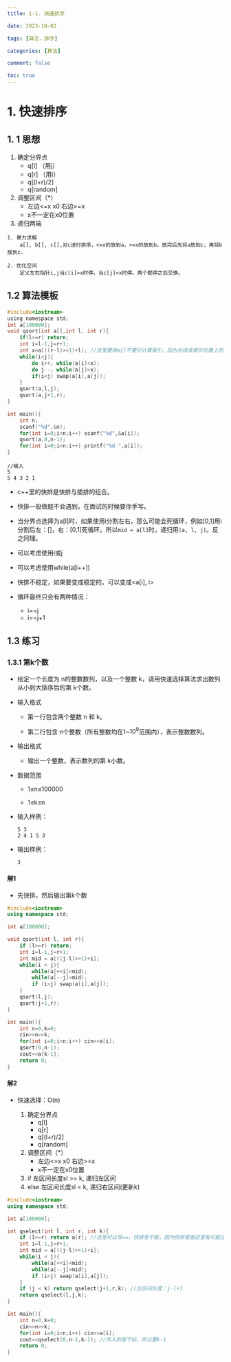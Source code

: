 ```yaml
---
title: 1-1. 快速排序

date: 2023-10-02

tags: [算法，排序]

categories: [算法]

comment: false

toc: true
---
```

#

<!--more-->

# 1. 快速排序

## 1. 1 思想


1. 确定分界点
	- q[l] （用j）
	- q[r] （用i）
	- q[(l+r)/2]
	- q[random]
2. 调整区间（*）
	- 左边<=x x0 右边>=x
	- x不一定在x0位置
3. 递归两端

```
1. 暴力求解
	a[], b[], c[],对c进行排序，<=x的放到a，>=x的放到b。放完后先将a放到c，再将b放到c.
	
2. 优化空间
	定义左右指针i,j当c[i]>x时停，当c[j]<x时停。两个都停之后交换。
```
## 1.2 算法模板
```c
#include<iostream>
using namespace std;
int a[100000];
void qsort(int a[],int l, int r){
    if(l>=r) return;
    int i=l-1,j=r+1;
    int x=a[((r-l)>>1)+l]; //这里要用a[]不要只计算索引，因为后续该索引位置上的元素可能会改变。
    while(i<j){
        do i++; while(a[i]<x);
        do j--; while(a[j]>x);
        if(i<j) swap(a[i],a[j]);
    }
    qsort(a,l,j);
    qsort(a,j+1,r);
}

int main(){
    int n;
    scanf("%d",&n);
    for(int i=0;i<n;i++) scanf("%d",&a[i]);
    qsort(a,0,n-1);
    for(int i=0;i<n;i++) printf("%d ",a[i]);
}
```
```
//输入
5
5 4 3 2 1
```



- c++里的快排是快排与插排的组合。

- 快排一般做题不会遇到，在面试的时候要你手写。
- 当分界点选择为a[l]时，如果使用i分割左右，那么可能会死循环，例如[0,1]用i分割后左：[]，右：[0,1]死循环。所以`mid = a[l]`时，递归用`(a, l, j)`。反之同理。

- 可以考虑使用i或j
- 可以考虑使用while(a[i++])

- 快排不稳定，如果要变成稳定的，可以变成<a[i], i>
- 循环最终只会有两种情况：
    - i==j
    - i==j+1


## 1.3 练习

### 1.3.1 第k个数

- 给定一个长度为 n的整数数列，以及一个整数 k，请用快速选择算法求出数列从小到大排序后的第 k个数。

- 输入格式

    - 第一行包含两个整数 n 和 k。

    - 第二行包含 n个整数（所有整数均在1~$10^9$范围内），表示整数数列。

- 输出格式

    - 输出一个整数，表示数列的第 k小数。

- 数据范围

    - 1≤n≤100000

    - 1≤k≤n

- 输入样例：
  
    ```
    5 3
    2 4 1 5 3
    ```

- 输出样例：

    ```
    3
    ```

#### 解1

- 先快排，然后输出第k个数

```c++
#include<iostream>
using namespace std;

int a[100000];

void qsort(int l, int r){
	if (l>=r) return;
	int i=l-1,j=r+1;
	int mid = a[((j-l)>>1)+i];
	while(i < j){
		while(a[++i]<mid);
		while(a[--j]>mid);
		if (i<j) swap(a[i],a[j]);
	}
	qsort(l,j);
	qsort(j+1,r);
}

int main(){
	int n=0,k=0;
	cin>>n>>k;
	for(int i=0;i<n;i++) cin>>a[i];
	qsort(0,n-1);
	cout<<a[k-1];
	return 0;
}
```

#### 解2

- 快速选择：O(n)

    1. 确定分界点
        - q[l]
        - q[r]
        - q[(l+r)/2]
        - q[random]
    2. 调整区间（*）
        - 左边<=x x0 右边>=x
        - x不一定在x0位置
    3. if 左区间长度sl >= k, 递归左区间
    4. else 左区间长度sl < k, 递归右区间(更新k)

```c++
#include<iostream>
using namespace std;

int a[100000];

int qselect(int l, int r, int k){
	if (l>=r) return a[r]; //这里可以写==，快排里不能，因为快排里面这里有可能没有数 
	int i=l-1,j=r+1;
	int mid = a[((j-l)>>1)+i];
	while(i < j){
		while(a[++i]<mid);
		while(a[--j]>mid);
		if (i<j) swap(a[i],a[j]);
	}
	if (j < k) return qselect(j+1,r,k); //左区间长度：j-l+1 
	return qselect(l,j,k); 
}

int main(){
	int n=0,k=0;
	cin>>n>>k;
	for(int i=0;i<n;i++) cin>>a[i];
	cout<<qselect(0,n-1,k-1); //传入的是下标，所以要k-1 
	return 0;
}
```
